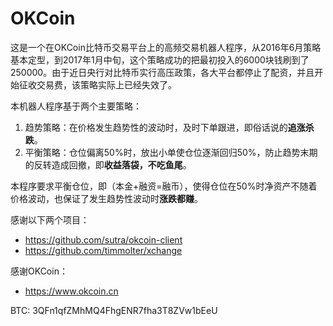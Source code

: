 OKCoin
================

这是一个在OKCoin比特币交易平台上的高频交易机器人程序，从2016年6月策略基本定型，到2017年1月中旬，这个策略成功的把最初投入的6000块钱刷到了250000。由于近日央行对比特币实行高压政策，各大平台都停止了配资，并且开始征收交易费，该策略实际上已经失效了。

 

本机器人程序基于两个主要策略：

1. 趋势策略：在价格发生趋势性的波动时，及时下单跟进，即俗话说的**追涨杀跌**。
2. 平衡策略：仓位偏离50%时，放出小单使仓位逐渐回归50%，防止趋势末期的反转造成回撤，即**收益落袋，不吃鱼尾**。

本程序要求平衡仓位，即（本金+融资=融币），使得仓位在50%时净资产不随着价格波动，也保证了发生趋势性波动时**涨跌都赚**。

感谢以下两个项目：

* https://github.com/sutra/okcoin-client
* https://github.com/timmolter/xchange

感谢OKCoin：

* https://www.okcoin.cn

BTC: 3QFn1qfZMhMQ4FhgENR7fha3T8ZVw1bEeU
